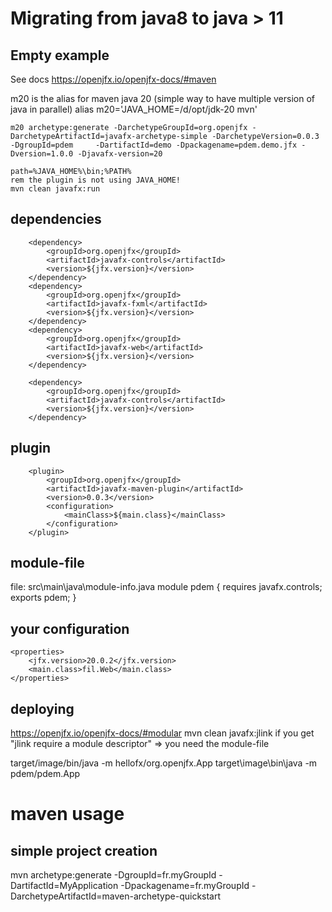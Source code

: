 Migrating from java8 to java > 11
==================================


Empty example
-------------
See docs
https://openjfx.io/openjfx-docs/#maven


m20 is the alias for maven java 20 (simple way to have multiple version of java in parallel)
alias m20='JAVA_HOME=/d/opt/jdk-20 mvn'
   
    m20 archetype:generate -DarchetypeGroupId=org.openjfx -DarchetypeArtifactId=javafx-archetype-simple -DarchetypeVersion=0.0.3 -DgroupId=pdem     -DartifactId=demo -Dpackagename=pdem.demo.jfx -Dversion=1.0.0 -Djavafx-version=20
    
    path=%JAVA_HOME%\bin;%PATH%
    rem the plugin is not using JAVA_HOME!    
    mvn clean javafx:run
    
dependencies
---------

		<dependency>
            <groupId>org.openjfx</groupId>
            <artifactId>javafx-controls</artifactId>
            <version>${jfx.version}</version>
        </dependency>
        <dependency>
            <groupId>org.openjfx</groupId>
            <artifactId>javafx-fxml</artifactId>
            <version>${jfx.version}</version>
        </dependency>
        <dependency>
            <groupId>org.openjfx</groupId>
            <artifactId>javafx-web</artifactId>
            <version>${jfx.version}</version>
        </dependency>

		<dependency>
            <groupId>org.openjfx</groupId>
            <artifactId>javafx-controls</artifactId>
            <version>${jfx.version}</version>
        </dependency>

plugin
------
        <plugin>
            <groupId>org.openjfx</groupId>
            <artifactId>javafx-maven-plugin</artifactId>
            <version>0.0.3</version>
            <configuration>
                <mainClass>${main.class}</mainClass>
            </configuration>
        </plugin>
		
module-file
-----------
file: src\main\java\module-info.java
module pdem {
    requires javafx.controls;
    exports pdem;
}

your configuration
-------------------
	<properties>
		<jfx.version>20.0.2</jfx.version>
		<main.class>fil.Web</main.class>
	</properties>

deploying
---------
https://openjfx.io/openjfx-docs/#modular
mvn clean javafx:jlink
if you get "jlink require a module descriptor" => you need the module-file

target/image/bin/java -m hellofx/org.openjfx.App
target\image\bin\java -m pdem/pdem.App
   
   
maven usage
===========

simple project creation
-----------------------
mvn archetype:generate -DgroupId=fr.myGroupId -DartifactId=MyApplication -Dpackagename=fr.myGroupId -DarchetypeArtifactId=maven-archetype-quickstart
